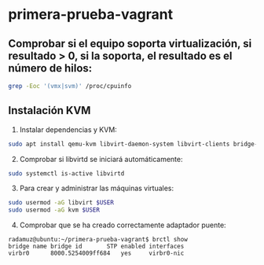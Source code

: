 # primera-prueba-vagrant

## Comprobar si el equipo soporta virtualización, si resultado > 0, si la soporta, el resultado es el número de hilos:
```bash
grep -Eoc '(vmx|svm)' /proc/cpuinfo
```

## Instalación KVM
1. Instalar dependencias y KVM:
```bash
sudo apt install qemu-kvm libvirt-daemon-system libvirt-clients bridge-utils virtinst virt-manager
```

2. Comprobar si libvirtd se iniciará automáticamente:
```bash
sudo systemctl is-active libvirtd
```

3. Para crear y administrar las máquinas virtuales:
```bash
sudo usermod -aG libvirt $USER
sudo usermod -aG kvm $USER
```

4. Comprobar que se ha creado correctamente adaptador puente:
```console
radamuz@ubuntu:~/primera-prueba-vagrant$ brctl show
bridge name	bridge id		STP enabled	interfaces
virbr0		8000.5254009ff684	yes		virbr0-nic
```